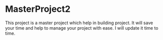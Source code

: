 # MasterProject2
This project is a master project which help in building project. It will save your time and help to manage your project with ease. I will update it time to time.
